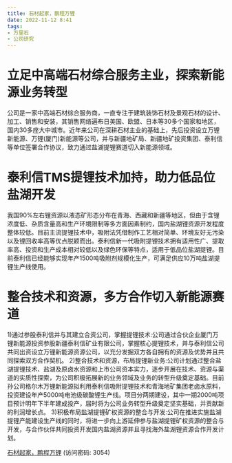 ```yaml
---
title: 石材起家，鹏程万锂
date: 2022-11-12 8:41
tags:
- 万里石
- 公司研究
---
```

# 立足中高端石材综合服务主业，探索新能源业务转型
公司是一家中高端石材综合服务商，一直专注于建筑装饰石材及景观石材的设计、加工、销售和安装，其销售网络遍布日美国、欧盟、日本等30多个国家和地区，国内30多座大中城市。近年来公司在深耕石材主业的基础上，先后投资设立万锂新能源、万锂(厦门)新能源等公司，并与新疆地矿局、新疆地矿投资集团、泰利信等单位签署合作协议，致力通过盐湖提锂赛道切入新能源领域。

# 泰利信TMS提锂技术加持，助力低品位盐湖开发
我国90%左右锂资源以液态矿形态分布在青海、西藏和新疆等地区，但由于含锂浓度低、杂质含量高和生产环境限制等多方面因素制约，国内盐湖锂资源开发程度整体较低。目前主流提锂技术中，吸附法凭借制作工艺相对简单、环境友好无污染以及锂回收率高等优点脱颖而出。泰利信新一代吸附提锂技术拥有适用性广、提取率高、投资和生产成本相对较低以及绿色环保等特点，适用于低品位盐湖提锂。目前泰利信已经能够实现年产1500吨吸附剂规模化生产，可满足供应10万吨盐湖提锂生产线使用。

# 整合技术和资源，多方合作切入新能源赛道
1)通过参股泰利信并与其建立合资公司，掌握提锂技术:公司通过合伙企业厦门万锂新能源投资参股新疆泰利信矿业有限公司，掌握核心提锂技术，并与泰利信公司共同出资设立万锂新能源资源公司，以充分发掘双方各自拥有的资源及优势并且共同探索双方合作契机。
2)整合技术和资源，布局提锂新业务:公司计划通过整合盐湖提锂技术、盐湖及原卤水资源和上市公司资本实力，逐步开展在技术、资源与渠道的实质性探索，为公司积极拓展新的业务领域及业务的转型升级奠定基础。目前孙公司格尔木万锂新能源拟利用泰利信吸附提锂技术和青海地矿集团老卤水原料，投资建设年产5000吨电池级碳酸锂生产线。项目分两期建设，其中一期2000吨项目预计明年下半年建成投产，届时将为公司业务转型升级奠定坚实基础，并贡献新的利润增长点。
3)积极布局盐湖提锂矿权资源的整合与开发:公司在推进实施盐湖提锂产能建设生产线的同时，将进一步向上游延伸参与盐湖提锂矿权资源的整合与开发，与合作伙伴共同投资开发国内盐湖资源并且寻找海外盐湖锂资源合作开发计划。
<!-- more -->

[石材起家，鹏程万锂](https://url12.ctfile.com/f/3948612-722995274-3b5ff8?p=3054)
(访问密码: 3054)
